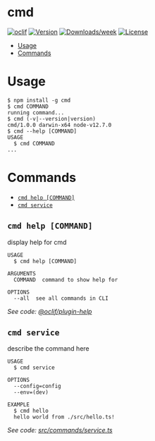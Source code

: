 cmd
===



[![oclif](https://img.shields.io/badge/cli-oclif-brightgreen.svg)](https://oclif.io)
[![Version](https://img.shields.io/npm/v/cmd.svg)](https://npmjs.org/package/cmd)
[![Downloads/week](https://img.shields.io/npm/dw/cmd.svg)](https://npmjs.org/package/cmd)
[![License](https://img.shields.io/npm/l/cmd.svg)](https://github.com/akropp-stripe/cmd/blob/master/package.json)

<!-- toc -->
* [Usage](#usage)
* [Commands](#commands)
<!-- tocstop -->
# Usage
<!-- usage -->
```sh-session
$ npm install -g cmd
$ cmd COMMAND
running command...
$ cmd (-v|--version|version)
cmd/1.0.0 darwin-x64 node-v12.7.0
$ cmd --help [COMMAND]
USAGE
  $ cmd COMMAND
...
```
<!-- usagestop -->
# Commands
<!-- commands -->
* [`cmd help [COMMAND]`](#cmd-help-command)
* [`cmd service`](#cmd-service)

## `cmd help [COMMAND]`

display help for cmd

```
USAGE
  $ cmd help [COMMAND]

ARGUMENTS
  COMMAND  command to show help for

OPTIONS
  --all  see all commands in CLI
```

_See code: [@oclif/plugin-help](https://github.com/oclif/plugin-help/blob/v2.2.1/src/commands/help.ts)_

## `cmd service`

describe the command here

```
USAGE
  $ cmd service

OPTIONS
  --config=config
  --env=(dev)

EXAMPLE
  $ cmd hello
  hello world from ./src/hello.ts!
```

_See code: [src/commands/service.ts](https://github.com/akropp/cmd/blob/v1.0.0/src/commands/service.ts)_
<!-- commandsstop -->
